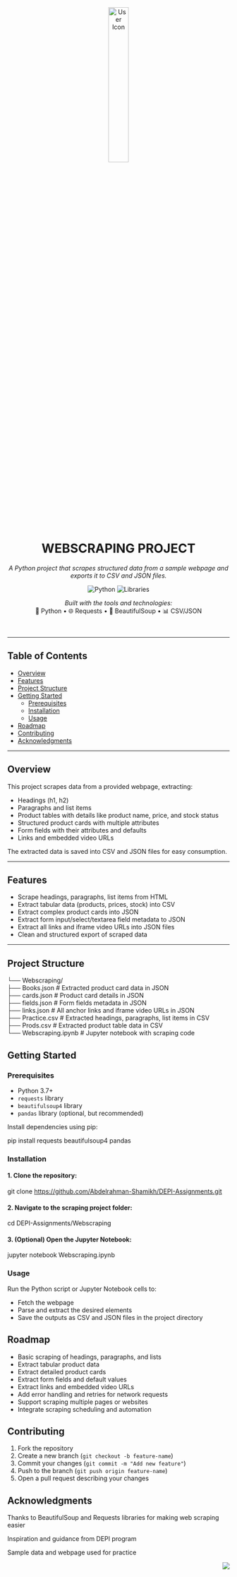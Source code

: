 <div id="top">

<!-- HEADER STYLE: CLASSIC -->
<div align="center">

<img src="https://img.icons8.com/ios-filled/100/000000/user.png" width="30%" alt="User Icon"/>

# WEBSCRAPING PROJECT

<em>A Python project that scrapes structured data from a sample webpage and exports it to CSV and JSON files.</em>

<!-- BADGES -->
![Python](https://img.shields.io/badge/Python-3.10-blue.svg)
![Libraries](https://img.shields.io/badge/Libraries-requests%2C%20beautifulsoup4%2C%20pandas-blue)

<em>Built with the tools and technologies:</em>  
🐍 Python • 🌐 Requests • 🍲 BeautifulSoup • 📊 CSV/JSON  

</div>
<br>

---

## Table of Contents

- [Overview](#overview)
- [Features](#features)
- [Project Structure](#project-structure)
- [Getting Started](#getting-started)
  - [Prerequisites](#prerequisites)
  - [Installation](#installation)
  - [Usage](#usage)
- [Roadmap](#roadmap)
- [Contributing](#contributing)
- [Acknowledgments](#acknowledgments)

---

## Overview

This project scrapes data from a provided webpage, extracting:

- Headings (h1, h2)
- Paragraphs and list items
- Product tables with details like product name, price, and stock status
- Structured product cards with multiple attributes
- Form fields with their attributes and defaults
- Links and embedded video URLs

The extracted data is saved into CSV and JSON files for easy consumption.

---

## Features

- Scrape headings, paragraphs, list items from HTML
- Extract tabular data (products, prices, stock) into CSV
- Extract complex product cards into JSON
- Extract form input/select/textarea field metadata to JSON
- Extract all links and iframe video URLs into JSON files
- Clean and structured export of scraped data

---

## Project Structure

└── Webscraping/<br>
    ├── Books.json          # Extracted product card data in JSON<br>
    ├── cards.json          # Product card details in JSON<br>
    ├── fields.json         # Form fields metadata in JSON<br>
    ├── links.json          # All anchor links and iframe video URLs in JSON<br>
    ├── Practice.csv        # Extracted headings, paragraphs, list items in CSV<br>
    ├── Prods.csv           # Extracted product table data in CSV<br>
    └── Webscraping.ipynb   # Jupyter notebook with scraping code<br>
## Getting Started

### Prerequisites

- Python 3.7+
- `requests` library
- `beautifulsoup4` library
- `pandas` library (optional, but recommended)

Install dependencies using pip:

pip install requests beautifulsoup4 pandas

### Installation

#### 1. Clone the repository:

git clone https://github.com/Abdelrahman-Shamikh/DEPI-Assignments.git

#### 2. Navigate to the scraping project folder:

cd DEPI-Assignments/Webscraping

#### 3. (Optional) Open the Jupyter Notebook:

jupyter notebook Webscraping.ipynb

### Usage

Run the Python script or Jupyter Notebook cells to:

- Fetch the webpage
- Parse and extract the desired elements
- Save the outputs as CSV and JSON files in the project directory

## Roadmap

- Basic scraping of headings, paragraphs, and lists
- Extract tabular product data
- Extract detailed product cards
- Extract form fields and default values
- Extract links and embedded video URLs
- Add error handling and retries for network requests
- Support scraping multiple pages or websites
- Integrate scraping scheduling and automation

## Contributing

1. Fork the repository
2. Create a new branch (`git checkout -b feature-name`)
3. Commit your changes (`git commit -m "Add new feature"`)
4. Push to the branch (`git push origin feature-name`)
5. Open a pull request describing your changes

## Acknowledgments

Thanks to BeautifulSoup and Requests libraries for making web scraping easier

Inspiration and guidance from DEPI program

Sample data and webpage used for practice

<div align="right">

[![][back-to-top]](#top)

</div>

[back-to-top]: https://img.shields.io/badge/-BACK_TO_TOP-151515?style=flat-square
